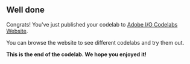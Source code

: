 ## Well done

Congrats! You've just published your codelab to [Adobe I/O Codelabs Website](https://adobedocs.github.io/adobeio-codelabs).  

You can browse the website to see different codelabs and try them out.  

**This is the end of the codelab. We hope you enjoyed it!**
